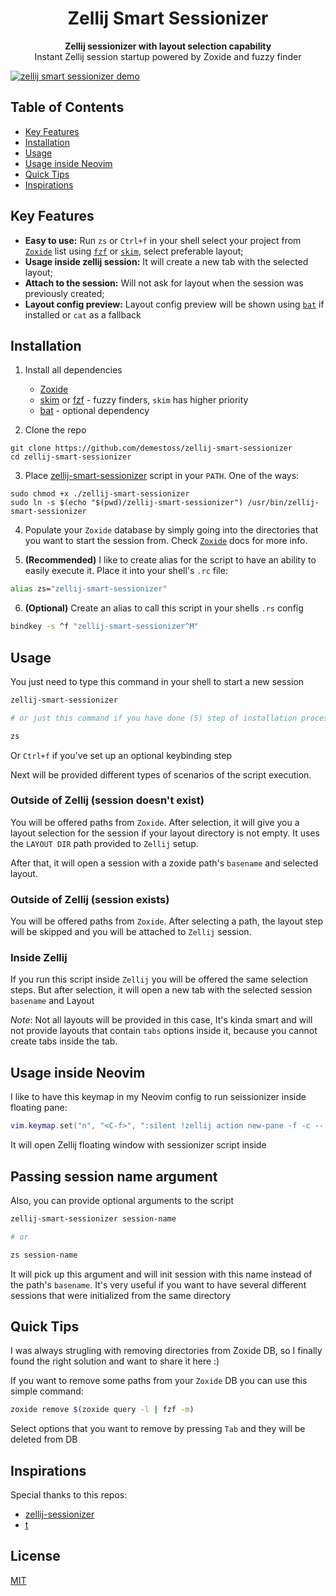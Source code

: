 <h1 align="center">Zellij Smart Sessionizer</h1>

<div align="center">
  <strong>Zellij sessionizer with layout selection capability</strong>
</div>

<div align="center">
    Instant Zellij session startup powered by Zoxide and fuzzy finder
</div>

[![zellij smart sessionizer demo](https://asciinema.org/a/617601.svg)](https://asciinema.org/a/617601)

## Table of Contents

-   [Key Features](#key-features)
-   [Installation](#installation)
-   [Usage](#usage)
-   [Usage inside Neovim](#usage-inside-neovim)
-   [Quick Tips](#quick-tips)
-   [Inspirations](#inspirations)

## Key Features

-   **Easy to use:** Run `zs` or `Ctrl+f` in your shell select your project from [`Zoxide`](https://github.com/ajeetdsouza/zoxide) list using [`fzf`](https://github.com/junegunn/fzf) or [`skim`](https://github.com/lotabout/skim), select preferable layout;
-   **Usage inside zellij session:** It will create a new tab with the selected layout;
-   **Attach to the session:** Will not ask for layout when the session was previously created;
-   **Layout config preview:** Layout config preview will be shown using [`bat`](https://github.com/sharkdp/bat) if installed or `cat` as a fallback

## Installation

1. Install all dependencies

    - [Zoxide](https://github.com/ajeetdsouza/zoxide)
    - [skim](https://github.com/lotabout/skim) or [fzf](https://github.com/junegunn/fzf) - fuzzy finders, `skim` has higher priority
    - [bat](https://github.com/junegunn/fzf) - optional dependency

2. Clone the repo

```
git clone https://github.com/demestoss/zellij-smart-sessionizer
cd zellij-smart-sessionizer
```

3. Place [zellij-smart-sessionizer](https://github.com/demestoss/zellij-smart-sessionizer/blob/master/zellij-smart-sessionizer) script in your `PATH`. One of the ways:

```
sudo chmod +x ./zellij-smart-sessionizer
sudo ln -s $(echo "$(pwd)/zellij-smart-sessionizer") /usr/bin/zellij-smart-sessionizer
```

4. Populate your `Zoxide` database by simply going into the directories that you want to start the session from. Check [`Zoxide`](https://github.com/ajeetdsouza/zoxide) docs for more info.

5. **(Recommended)** I like to create alias for the script to have an ability to easily execute it. Place it into your shell's `.rc` file:

```sh
alias zs="zellij-smart-sessionizer"
```

6. **(Optional)** Create an alias to call this script in your shells `.rs` config

```sh
bindkey -s ^f "zellij-smart-sessionizer^M"
```

## Usage

You just need to type this command in your shell to start a new session

```sh
zellij-smart-sessionizer

# or just this command if you have done (5) step of installation process

zs
```

Or `Ctrl+f` if you've set up an optional keybinding step

Next will be provided different types of scenarios of the script execution.

### Outside of Zellij (session doesn't exist)

You will be offered paths from `Zoxide`. After selection, it will give you a layout selection for the session if your layout directory is not empty. It uses the `LAYOUT DIR` path provided to `Zellij` setup.

After that, it will open a session with a zoxide path's `basename` and selected layout.

### Outside of Zellij (session exists)

You will be offered paths from `Zoxide`. After selecting a path, the layout step will be skipped and you will be attached to `Zellij` session.

### Inside Zellij

If you run this script inside `Zellij` you will be offered the same selection steps. But after selection, it will open a new tab with the selected session `basename` and Layout

_Note_: Not all layouts will be provided in this case, It's kinda smart and will not provide layouts that contain `tabs` options inside it, because you cannot create tabs inside the tab.

## Usage inside Neovim

I like to have this keymap in my Neovim config to run seissionizer inside floating pane:

```lua
vim.keymap.set("n", "<C-f>", ":silent !zellij action new-pane -f -c -- zellij-smart-sessionizer<CR>", { silent = true })
```

It will open Zellij floating window with sessionizer script inside

## Passing session name argument

Also, you can provide optional arguments to the script

```sh
zellij-smart-sessionizer session-name

# or

zs session-name
```

It will pick up this argument and will init session with this name instead of the path's `basename`. It's very useful if you want to have several different sessions that were initialized from the same directory

## Quick Tips

I was always strugling with removing directories from Zoxide DB, so I finally found the right solution and want to share it here :)

If you want to remove some paths from your `Zoxide` DB you can use this simple command:

```sh
zoxide remove $(zoxide query -l | fzf -m)
```

Select options that you want to remove by pressing `Tab` and they will be deleted from DB

## Inspirations

Special thanks to this repos:

-   [zellij-sessionizer](https://github.com/silicakes/zellij-sessionizer/tree/main)
-   [t](https://github.com/joshmedeski/t-smart-tmux-session-manager)

## License

[MIT](https://tldrlegal.com/license/mit-license)
